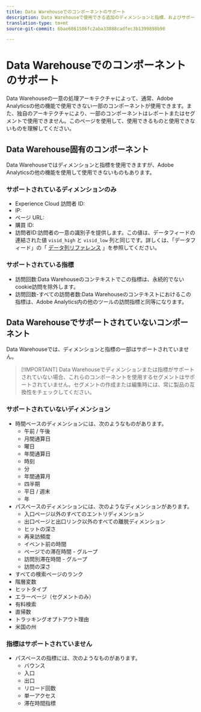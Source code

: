 ```yaml
---
title: Data Warehouseでのコンポーネントのサポート
description: Data Warehouseで使用できる追加のディメンションと指標、およびサポートされていないものについて説明します。
translation-type: tm+mt
source-git-commit: 6bae6861586fc2aba33888cadfec3b1399898b90

---
```



# Data Warehouseでのコンポーネントのサポート

Data Warehouseの一意の処理アーキテクチャによって、通常、Adobe Analyticsの他の機能で使用できない一部のコンポーネントが使用できます。また、独自のアーキテクチャにより、一部のコンポーネントはレポートまたはセグメントで使用できません。このページを使用して、使用できるものと使用できないものを理解してください。

## Data Warehouse固有のコンポーネント

Data Warehouseではディメンションと指標を使用できますが、Adobe Analyticsの他の機能を使用して使用できないものもあります。

### サポートされているディメンションのみ

* Experience Cloud 訪問者 ID:
* IP:
* ページ URL:
* 購買 ID:
* 訪問者ID:訪問者の一意の識別子を提供します。この値は、データフィードの連結された値 `visid_high` と `visid_low` 列と同じです。詳しくは、「データフィード」の「 [データ列リファレンス](../analytics-data-feed/c-df-contents/datafeeds-reference.md) 」を参照してください。

### サポートされている指標

* 訪問回数:Data Warehouseのコンテキストでこの指標は、永続的でないcookie訪問を除外します。
* 訪問回数-すべての訪問者数:Data Warehouseのコンテキストにおけるこの指標は、Adobe Analytics内の他のツールの訪問指標と同等になります。

## Data Warehouseでサポートされていないコンポーネント

Data Warehouseでは、ディメンションと指標の一部はサポートされていません。

> [!IMPORTANT] Data Warehouseでディメンションまたは指標がサポートされていない場合、これらのコンポーネントを使用するセグメントはサポートされていません。セグメントの作成または編集時には、常に製品の互換性をチェックしてください。

### サポートされていないディメンション

* 時間ベースのディメンションには、次のようなものがあります。
   * 午前 / 午後
   * 月間通算日
   * 曜日
   * 年間通算日
   * 時刻
   * 分
   * 年間通算月
   * 四半期
   * 平日 / 週末
   * 年
* パスベースのディメンションには、次のようなディメンションがあります。
   * 入口ページ以外のすべてのエントリディメンション
   * 出口ページと出口リンク以外のすべての離脱ディメンション
   * ヒットの深さ
   * 再来訪頻度
   * イベント前の時間
   * ページでの滞在時間 - グループ
   * 訪問別滞在時間 - グループ
   * 訪問の深さ
* すべての検索ページのランク
* 階層変数
* ヒットタイプ
* エラーページ（セグメントのみ）
* 有料検索
* 直帰数
* トラッキングオプトアウト理由
* 米国の州

### 指標はサポートされていません

* パスベースの指標には、次のようなものがあります。
   * バウンス
   * 入口
   * 出口
   * リロード回数
   * 単一アクセス
   * 滞在時間指標
